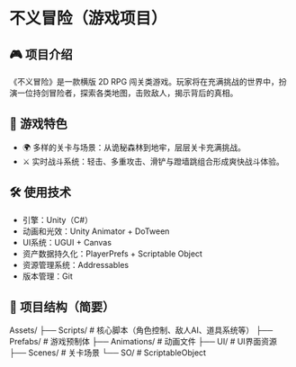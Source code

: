# 不义冒险（游戏项目）

## 🎮 项目介绍
《不义冒险》是一款横版 2D RPG 闯关类游戏。玩家将在充满挑战的世界中，扮演一位持剑冒险者，探索各类地图，击败敌人，揭示背后的真相。

## 🌟 游戏特色
- 🌍 多样的关卡与场景：从诡秘森林到地牢，层层关卡充满挑战。
- ⚔️ 实时战斗系统：轻击、多重攻击、滑铲与蹬墙跳组合形成爽快战斗体验。

## 🛠️ 使用技术
- 引擎：Unity（C#）
- 动画和光效：Unity Animator + DoTween
- UI系统：UGUI + Canvas
- 资产数据持久化：PlayerPrefs + Scriptable Object
- 资源管理系统：Addressables
- 版本管理：Git

## 🧩 项目结构（简要）
Assets/ 
├── Scripts/ # 核心脚本（角色控制、敌人AI、道具系统等） 
├── Prefabs/ # 游戏预制体 
├── Animations/ # 动画文件 
├── UI/ # UI界面资源 
├── Scenes/ # 关卡场景 
└── SO/ # ScriptableObject
